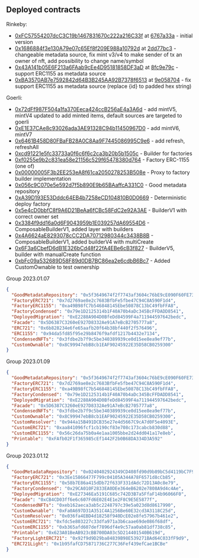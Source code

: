 ## Deployed contracts
Rinkeby:
* [0xFC57554207dcC3C19b1467831670c222a216C33f](https://rinkeby.etherscan.io/address/0xFC57554207dcC3C19b1467831670c222a216C33f) at [6767a33a](https://github.com/1frag/nft-factory-v1/commit/6767a33a6804b52a5c3c2ddcc705b31df6e5f676) - initial version
* [0x1686884f3e130A79e07c65Ef8f209E988a10792d](https://rinkeby.etherscan.io/address/0x1686884f3e130A79e07c65Ef8f209E988a10792d) at [2dd77bc3](https://github.com/1frag/nft-factory-v1/commit/2dd77bc34071a1d3e3dca511d556f8f4e57e833b) - changeable metadata source, fix mint v3/v4 to make sender of tx an owner of nft, add possibility to change name/symbol
* [0x43A141b05E6F213a6FAab9cEe4D95181858DF3aD](https://rinkeby.etherscan.io/address/0x43A141b05E6F213a6FAab9cEe4D95181858DF3aD) at [8fc9e79c](https://github.com/1frag/nft-factory-v1/commit/8fc9e79cba240f197d8d4b5938c7368658199a14) - support ERC1155 as metadata source
* [0xBA3570AB7e7592842d64B3B245AA92B7378f6513](https://rinkeby.etherscan.io/address/0xBA3570AB7e7592842d64B3B245AA92B7378f6513) at [9e058704](https://github.com/1frag/nft-factory-v1/commit/9e058704b22991a0f301fd77cc99002018c0a8fc) - fix support ERC1155 as metadata source (replace {id} to padded hex string)

Goerli:
* [0x72dFf987F504a1fa370Eeca424ccB256aE4a3A6d](https://goerli.etherscan.io/address/0x72dFf987F504a1fa370Eeca424ccB256aE4a3A6d) - add mintV5, mintV4 updated to add minted items, default sources are targeted to goerli
* [0xE1E37CAe8c93026ada3AE91328C94b11450967D0](https://goerli.etherscan.io/address/0xE1E37CAe8c93026ada3AE91328C94b11450967D0) - add mintV6, mintV7
* [0x6461B458D80FBaFB28A0C8Aa9F7445086995C9e6](https://goerli.etherscan.io/address/0x6461B458D80FBaFB28A0C8Aa9F7445086995C9e6) - add refresh, refreshAll
* [0xcd91221e5fc33733a0f6c6f6c2ca3b20b5b1505c](https://goerli.etherscan.io/address/0xcd91221e5fc33733a0f6c6f6c2ca3b20b5b1505c) - Builder for factories
* [0xf0255e9b2c831ea58e21156c529f65478380d764](https://goerli.etherscan.io/address/0xf0255e9b2c831ea58e21156c529f65478380d764) - Factory ERC-1155 (one of)
* [0x00000005F3b2EE253eA8f61ca2050278253B508e](https://goerli.etherscan.io/address/0x00000005F3b2EE253eA8f61ca2050278253B508e) - Proxy to factory builder implementation
* [0x056c9C070e5e592d7f5b890E9b65BAaffcA331C0](https://goerli.etherscan.io/address/0x056c9C070e5e592d7f5b890E9b65BAaffcA331C0) - Good metadata repository
* [0xA39D193E53Dddc64EB4b7258eCD104810B0D0669](https://goerli.etherscan.io/address/0xA39D193E53Dddc64EB4b7258eCD104810B0D0669) - Deterministic deploy factory
* [0x5e4cD0bbfC8f9A6D21BeAa6fCBc58FdC2e92A3AE](https://goerli.etherscan.io/address/0x5e4cD0bbfC8f9A6D21BeAa6fCBc58FdC2e92A3AE) - BuilderV1 with correct owner set
* [0x3384f9dd16a0d6F9043959b1E039257dA69554D6](https://goerli.etherscan.io/address/0x3384f9dd16a0d6F9043959b1E039257dA69554D6) - ComposableBuilderV1, added layer with builders
* [0x4A6624aE8293078cCC2DA70712980344c3438B8B](https://goerli.etherscan.io/address/0x4A6624aE8293078cCC2DA70712980344c3438B8B) - ComposableBuilderV1, added builderV4 with multiCreate
* [0x6F3a6CbefD6dB1E326bCd48f22fA4EBe6cB3f827](https://goerli.etherscan.io/address/0x6F3a6CbefD6dB1E326bCd48f22fA4EBe6cB3f827) - BuilderV5, builder with manualCreate function
* [0xbFc09a532689D58F89d0DB7BC86ea2e6cdbB6Bc7](https://goerli.etherscan.io/address/0xbFc09a532689D58F89d0DB7BC86ea2e6cdbB6Bc7) - Added CustomOwnable to test ownership

Group 2023.01.07
```json
{
  "GoodMetadataRepository": "0x5f3649674f2f7743af3604c76bE9cE090F60FE73",
  "FactoryERC721": "0x7d2769ae8e2c7683BfbFe5fbe47C94C8A590F1d4",
  "FactoryERC1155": "0xa49B98fC7b546848145Ebe50878C13bC49fbFFA8",
  "FactoryCondensed": "0x79e1D2125314b1F40A70b4aDc345BcFFDADD8541",
  "DeployedMigration": "0xE2288A904D0BfeDd84599F4a711944597642bedc",
  "Facade": "0x5D6387C3260eE927D8332Ae91A7eBcB2705777a8",
  "ERC721": "0x6b828234e6fe65aafb20f64b38bf440f2f576496",
  "ERC1155": "0x94da5fd85f95e29b8476f9afdf1217b4432e7134",
  "CondensedNFTs": "0x3fdbe2b7f9c5be340389939ce0d15ee8ea9ef77b",
  "CustomOwnable": "0x8C99947ebB8cb1EAF90245922E35D58CB0259300"
}
```
Group 2023.01.09
```json
{
  "GoodMetadataRepository": "0x5f3649674f2f7743af3604c76bE9cE090F60FE73",
  "FactoryERC721": "0x7d2769ae8e2c7683BfbFe5fbe47C94C8A590F1d4",
  "FactoryERC1155": "0xa49B98fC7b546848145Ebe50878C13bC49fbFFA8",
  "FactoryCondensed": "0x79e1D2125314b1F40A70b4aDc345BcFFDADD8541",
  "DeployedMigration": "0xE2288A904D0BfeDd84599F4a711944597642bedc",
  "Facade": "0x5D6387C3260eE927D8332Ae91A7eBcB2705777a8",
  "CondensedNFTs": "0x3fdbe2b7f9c5be340389939ce0d15ee8ea9ef77b",
  "CustomOwnable": "0x8C99947ebB8cb1EAF90245922E35D58CB0259300",
  "CustomResolver": "0x944a15B491DCB35e27e4d5667C9cA7d0F5e4093E",
  "CustomERC721": "0xaa841096fcf1cb190cf83e708c173cabcb830d88",
  "CustomERC1155": "0x56c26da75b0a4e1aa1005bbe2d24dd041a17e8eb",
  "Printable": "0xFAfb02F1f365985cEf1442F2b0B68DA334D3A592"
}
```
Group 2023.01.12
```json
{
  "GoodMetadataRepository": "0x0240402924349CD408fd90d9b89bC5d4119bC7F9",
  "FactoryERC721": "0x3Ee15866477F799c04105A344A78F6571d8cCb85",
  "FactoryERC1155": "0x58b7E86a415dDb72f633F331dAdc72D13A0c8e79",
  "FactoryCondensed": "0x29CA010F2833EA0DEe364eB6202e7808A9d4c4Ae",
  "DeployedMigration": "0xE27346Ea5191C685c742D3B7a5FfaF14b96066F0",
  "Facade": "0xCB4CD03ff6e6c607Fd6E02E4E1e2F8C9E5E5877f",
  "CondensedNFTs": "0xeb162aeca3ab5c2248797c39e5a023d8d8617990",
  "CustomOwnable": "0xFa0A697D31A351C4A1256Be60E32cd3A3118C25d",
  "CustomResolver": "0x036fa4EBD4d18258f940DcE02e8fe57967b461e2",
  "CustomERC721": "0xfdc5e803227c33dfa971a3b6caae69de086f68df",
  "CustomERC1155": "0xb365afd607def7896df4e9c57aa0ab81df738c85",
  "Printable": "0x623A01BeAB923cBB700DA03c5D214401540B619d",
  "FactoryLightERC721": "0x92f9d9D29ba84839B98E539271BAd64C033fF9d9",
  "ERC721Light": "0x1b95fafCD75871736C277C36Fef439efCae1BCBe"
}
```
